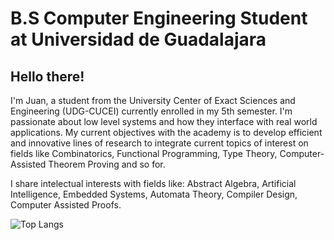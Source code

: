 # B.S Computer Engineering Student at Universidad de Guadalajara



## Hello there!
I'm Juan, a student from the University Center of Exact Sciences and Engineering (UDG-CUCEI) currently enrolled in my 5th semester.
I'm passionate about low level systems and how they interface with real world applications.
My current objectives with the academy is to develop efficient and innovative lines of research to integrate current topics of interest on fields like Combinatorics, Functional Programming, Type Theory, Computer-Assisted Theorem Proving and so for.

I share intelectual interests with fields like: Abstract Algebra, Artificial Intelligence, Embedded Systems, Automata Theory, Compiler Design, Computer Assisted Proofs.


![Top Langs](https://github-readme-stats.vercel.app/api/top-langs/?username=Jcee02&layout=compact)

